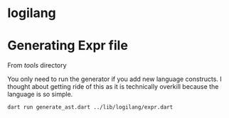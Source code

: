 # logilang

# Generating Expr file
From *tools* directory

You only need to run the generator if you add new language constructs. I thought about getting ride of this as it is technically overkill because the language is so simple.

```sh
dart run generate_ast.dart ../lib/logilang/expr.dart
```


